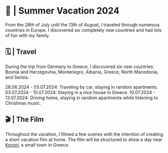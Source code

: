 # 🌴 | Summer Vacation 2024

From the 28th of July until the 13th of August, I traveled through numerous countries in Europe. I discovered six completely new countries and had lots of fun with my family.

## 🗓 | Travel

During the trip from Germany to Greece, I discovered six new countries: Bosnia and Herzegovina, Montenegro, Albania, Greece, North Macedonia, and Serbia.

28.06.2024 - 03.07.2024: Traveling by car, staying in random apartments.
03.07.2024 - 10.07.2024: Staying in a nice house in Greece.
10.07.2024 - 13.07.2024: Driving home, staying in random apartments while listening to Christmas music.

## 🎬 | The Film

Throughout the vacation, I filmed a few scenes with the intention of creating a short vacation film at home. The film will be structured to show a day near [Koroni](https://en.wikipedia.org/wiki/Koroni), a small town in Greece.